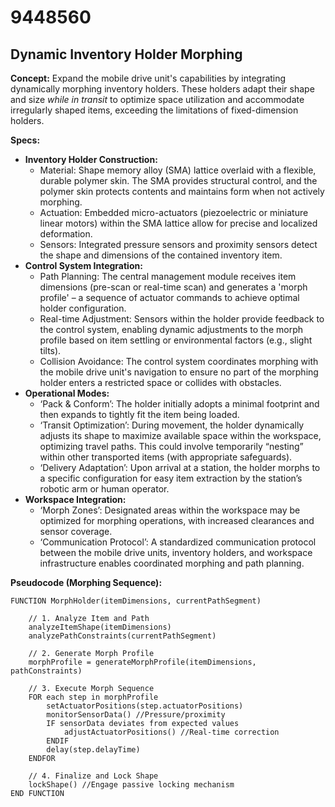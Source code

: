 # 9448560

## Dynamic Inventory Holder Morphing

**Concept:** Expand the mobile drive unit's capabilities by integrating dynamically morphing inventory holders. These holders adapt their shape and size *while in transit* to optimize space utilization and accommodate irregularly shaped items, exceeding the limitations of fixed-dimension holders.

**Specs:**

*   **Inventory Holder Construction:**
    *   Material: Shape memory alloy (SMA) lattice overlaid with a flexible, durable polymer skin. The SMA provides structural control, and the polymer skin protects contents and maintains form when not actively morphing.
    *   Actuation: Embedded micro-actuators (piezoelectric or miniature linear motors) within the SMA lattice allow for precise and localized deformation.
    *   Sensors: Integrated pressure sensors and proximity sensors detect the shape and dimensions of the contained inventory item.
*   **Control System Integration:**
    *   Path Planning: The central management module receives item dimensions (pre-scan or real-time scan) and generates a 'morph profile' – a sequence of actuator commands to achieve optimal holder configuration.
    *   Real-time Adjustment:  Sensors within the holder provide feedback to the control system, enabling dynamic adjustments to the morph profile based on item settling or environmental factors (e.g., slight tilts).
    *   Collision Avoidance: The control system coordinates morphing with the mobile drive unit's navigation to ensure no part of the morphing holder enters a restricted space or collides with obstacles.
*   **Operational Modes:**
    *   ‘Pack & Conform’: The holder initially adopts a minimal footprint and then expands to tightly fit the item being loaded.
    *   ‘Transit Optimization’: During movement, the holder dynamically adjusts its shape to maximize available space within the workspace, optimizing travel paths. This could involve temporarily “nesting” within other transported items (with appropriate safeguards).
    *   ‘Delivery Adaptation’: Upon arrival at a station, the holder morphs to a specific configuration for easy item extraction by the station’s robotic arm or human operator.
*   **Workspace Integration:**
    *   ‘Morph Zones’: Designated areas within the workspace may be optimized for morphing operations, with increased clearances and sensor coverage.
    *   ‘Communication Protocol’: A standardized communication protocol between the mobile drive units, inventory holders, and workspace infrastructure enables coordinated morphing and path planning.

**Pseudocode (Morphing Sequence):**

```
FUNCTION MorphHolder(itemDimensions, currentPathSegment)

    // 1. Analyze Item and Path
    analyzeItemShape(itemDimensions)
    analyzePathConstraints(currentPathSegment)

    // 2. Generate Morph Profile
    morphProfile = generateMorphProfile(itemDimensions, pathConstraints)

    // 3. Execute Morph Sequence
    FOR each step in morphProfile
        setActuatorPositions(step.actuatorPositions)
        monitorSensorData() //Pressure/proximity
        IF sensorData deviates from expected values
            adjustActuatorPositions() //Real-time correction
        ENDIF
        delay(step.delayTime)
    ENDFOR

    // 4. Finalize and Lock Shape
    lockShape() //Engage passive locking mechanism
END FUNCTION
```